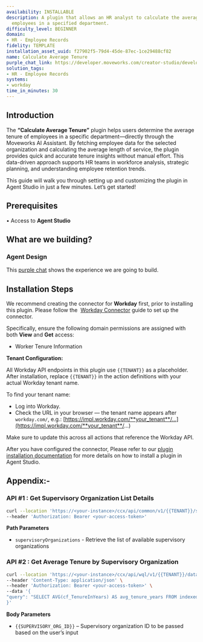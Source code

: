 ```yaml
---
availability: INSTALLABLE
description: A plugin that allows an HR analyst to calculate the average tenure of
  employees in a specified department.
difficulty_level: BEGINNER
domain:
- HR - Employee Records
fidelity: TEMPLATE
installation_asset_uuid: f27902f5-79d4-45de-87ec-1ce29488cf82
name: Calculate Average Tenure
purple_chat_link: https://developer.moveworks.com/creator-studio/developer-tools/purple-chat/?conversation=%7B%22startTimestamp%22%3A%2211%3A43+AM%22%2C%22messages%22%3A%5B%7B%22parts%22%3A%5B%7B%22richText%22%3A%22What%E2%80%99s+the+average+tenure+in+Sales%3F%22%7D%5D%2C%22role%22%3A%22user%22%7D%2C%7B%22parts%22%3A%5B%7B%22reasoningSteps%22%3A%5B%7B%22richText%22%3A%22Searching+for+departments+matching+%27Sales%27+in+%3Cb%3EWorkday%3C%2Fb%3E.%22%2C%22status%22%3A%22pending%22%7D%2C%7B%22richText%22%3A%22Found+3+matching+departments.%22%2C%22status%22%3A%22success%22%7D%5D%7D%2C%7B%22richText%22%3A%22%3Cp%3EI+found+a+few+departments+with+%27Sales%27+in+the+name.+Which+one+are+you+interested+in%3F%3C%2Fp%3E%22%7D%2C%7B%22buttons%22%3A%5B%7B%22buttonText%22%3A%22Sales+-+US%22%2C%22style%22%3A%22outlined%22%7D%2C%7B%22buttonText%22%3A%22Sales+-+EMEA%22%2C%22style%22%3A%22outlined%22%7D%2C%7B%22buttonText%22%3A%22All+Sales+Departments%22%2C%22style%22%3A%22outlined%22%7D%5D%7D%5D%2C%22role%22%3A%22assistant%22%7D%2C%7B%22parts%22%3A%5B%7B%22richText%22%3A%22Sales+-+US%22%7D%5D%2C%22role%22%3A%22user%22%7D%2C%7B%22parts%22%3A%5B%7B%22reasoningSteps%22%3A%5B%7B%22richText%22%3A%22Running+report+in+%3Cb%3EWorkday%3C%2Fb%3E+to+calculate+average+tenure+for+the+%27Sales+-+US%27+department.%22%2C%22status%22%3A%22pending%22%7D%2C%7B%22richText%22%3A%22Report+complete.%22%2C%22status%22%3A%22success%22%7D%5D%7D%2C%7B%22richText%22%3A%22%3Cp%3EThe+average+tenure+for+the+%3Cb%3ESales+-+US%3C%2Fb%3E+department+is+5.2+years.%3C%2Fp%3E%22%7D%2C%7B%22citations%22%3A%5B%7B%22citationTitle%22%3A%22Average+Tenure+-+Sales+US%22%2C%22connectorName%22%3A%22workday%22%7D%5D%7D%5D%2C%22role%22%3A%22assistant%22%7D%5D%7D
solution_tags:
- HR - Employee Records
systems:
- workday
time_in_minutes: 30
---
```


## **Introduction**

The **“Calculate Average Tenure”** plugin helps users determine the average tenure of employees in a specific department—directly through the Moveworks AI Assistant. By fetching employee data for the selected organization and calculating the average length of service, the plugin provides quick and accurate tenure insights without manual effort. This data-driven approach supports HR teams in workforce analysis, strategic planning, and understanding employee retention trends.

This guide will walk you through setting up and customizing the plugin in Agent Studio in just a few minutes. Let’s get started!

## **Prerequisites**

• Access to **Agent Studio**

## **What are we building?**

### **Agent Design**

This [purple chat](https://developer.moveworks.com/creator-studio/developer-tools/purple-chat/?conversation=%7B%22startTimestamp%22%3A%2211%3A43+AM%22%2C%22messages%22%3A%5B%7B%22parts%22%3A%5B%7B%22richText%22%3A%22What%E2%80%99s+the+average+tenure+in+Sales%3F%22%7D%5D%2C%22role%22%3A%22user%22%7D%2C%7B%22parts%22%3A%5B%7B%22reasoningSteps%22%3A%5B%7B%22richText%22%3A%22Searching+for+departments+matching+%27Sales%27+in+%3Cb%3EWorkday%3C%2Fb%3E.%22%2C%22status%22%3A%22pending%22%7D%2C%7B%22richText%22%3A%22Found+3+matching+departments.%22%2C%22status%22%3A%22success%22%7D%5D%7D%2C%7B%22richText%22%3A%22%3Cp%3EI+found+a+few+departments+with+%27Sales%27+in+the+name.+Which+one+are+you+interested+in%3F%3C%2Fp%3E%22%7D%2C%7B%22buttons%22%3A%5B%7B%22buttonText%22%3A%22Sales+-+US%22%2C%22style%22%3A%22outlined%22%7D%2C%7B%22buttonText%22%3A%22Sales+-+EMEA%22%2C%22style%22%3A%22outlined%22%7D%2C%7B%22buttonText%22%3A%22All+Sales+Departments%22%2C%22style%22%3A%22outlined%22%7D%5D%7D%5D%2C%22role%22%3A%22assistant%22%7D%2C%7B%22parts%22%3A%5B%7B%22richText%22%3A%22Sales+-+US%22%7D%5D%2C%22role%22%3A%22user%22%7D%2C%7B%22parts%22%3A%5B%7B%22reasoningSteps%22%3A%5B%7B%22richText%22%3A%22Running+report+in+%3Cb%3EWorkday%3C%2Fb%3E+to+calculate+average+tenure+for+the+%27Sales+-+US%27+department.%22%2C%22status%22%3A%22pending%22%7D%2C%7B%22richText%22%3A%22Report+complete.%22%2C%22status%22%3A%22success%22%7D%5D%7D%2C%7B%22richText%22%3A%22%3Cp%3EThe+average+tenure+for+the+%3Cb%3ESales+-+US%3C%2Fb%3E+department+is+5.2+years.%3C%2Fp%3E%22%7D%2C%7B%22citations%22%3A%5B%7B%22citationTitle%22%3A%22Average+Tenure+-+Sales+US%22%2C%22connectorName%22%3A%22workday%22%7D%5D%7D%5D%2C%22role%22%3A%22assistant%22%7D%5D%7D) shows the experience we are going to build.

## **Installation Steps**

We recommend creating the connector for **Workday** first, prior to installing this plugin. Please follow the  [Workday Connector](https://marketplace.moveworks.com/connectors/workday?hist=home%2Cbrws#how-to-implement) guide to set up the connector.

Specifically, ensure the following domain permissions are assigned with both **View** and **Get** access:

- Worker Tenure Information

**Tenant Configuration:**

All Workday API endpoints in this plugin use `{{TENANT}}` as a placeholder. After installation, replace `{{TENANT}}` in the action definitions with your actual Workday tenant name.

To find your tenant name:

- Log into Workday.
- Check the URL in your browser — the tenant name appears after `workday.com/`, e.g.: [https://impl.workday.com/**your_tenant**/...](https://impl.workday.com/**your_tenant**/...)

Make sure to update this across all actions that reference the Workday API.

After you have configured the connector, Please refer to our [plugin installation documentation](https://help.moveworks.com/docs/ai-agent-marketplace-installation) for more details on how to install a plugin in Agent Studio.

## **Appendix:-**

### **API #1 : Get Supervisory Organization List Details**

```bash
curl --location 'https://<your-instance>/ccx/api/common/v1/{{TENANT}}/supervisoryOrganizations' \
--header 'Authorization: Bearer <your-access-token>'
```

**Path Parameters** 

- `supervisoryOrganizations` - Retrieve the list of available supervisory organizations

### **API #2 : Get Average Tenure by Supervisory Organization**

```bash
curl --location 'https://<your-instance>/ccx/api/wql/v1/{{TENANT}}/data' \
--header 'Content-Type: application/json' \
--header 'Authorization: Bearer <your-access-token>' \
--data '{
"query": "SELECT AVG(cf_TenureInYears) AS avg_tenure_years FROM indexedAllWorkers (dataSourceFilter = indexedAllWorkersFilter, includeSubordinateOrganizations = false, isActive = false) WHERE supervisoryOrganization='{{SUPERVISORY_ORG_ID}}'"
}'
```

**Body Parameters**

- `{{SUPERVISORY_ORG_ID}}` – Supervisory organization ID to be passed based on the user’s input

